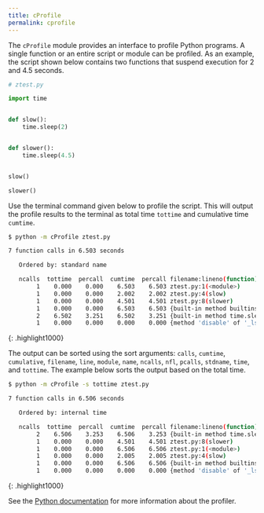```yaml
---
title: cProfile
permalink: cprofile
---
```


The `cProfile` module provides an interface to profile Python programs. A single function or an entire script or module can be profiled. As an example, the script shown below contains two functions that suspend execution for 2 and 4.5 seconds.

```python
# ztest.py

import time


def slow():
    time.sleep(2)


def slower():
    time.sleep(4.5)


slow()

slower()
```

Use the terminal command given below to profile the script. This will output the profile results to the terminal as total time `tottime` and cumulative time `cumtime`.

```bash
$ python -m cProfile ztest.py

7 function calls in 6.503 seconds

   Ordered by: standard name

   ncalls  tottime  percall  cumtime  percall filename:lineno(function)
        1    0.000    0.000    6.503    6.503 ztest.py:1(<module>)
        1    0.000    0.000    2.002    2.002 ztest.py:4(slow)
        1    0.000    0.000    4.501    4.501 ztest.py:8(slower)
        1    0.000    0.000    6.503    6.503 {built-in method builtins.exec}
        2    6.502    3.251    6.502    3.251 {built-in method time.sleep}
        1    0.000    0.000    0.000    0.000 {method 'disable' of '_lsprof.Profiler' objects}
```
{: .highlight1000}

The output can be sorted using the sort arguments: `calls`, `cumtime`, `cumulative`, `filename`, `line`, `module`, `name`, `ncalls`, `nfl`, `pcalls`, `stdname`, `time`, and `tottime`. The example below sorts the output based on the total time.

```bash
$ python -m cProfile -s tottime ztest.py

7 function calls in 6.506 seconds

   Ordered by: internal time

   ncalls  tottime  percall  cumtime  percall filename:lineno(function)
        2    6.506    3.253    6.506    3.253 {built-in method time.sleep}
        1    0.000    0.000    4.501    4.501 ztest.py:8(slower)
        1    0.000    0.000    6.506    6.506 ztest.py:1(<module>)
        1    0.000    0.000    2.005    2.005 ztest.py:4(slow)
        1    0.000    0.000    6.506    6.506 {built-in method builtins.exec}
        1    0.000    0.000    0.000    0.000 {method 'disable' of '_lsprof.Profiler' objects}
```
{: .highlight1000}

See the [Python documentation](https://docs.python.org/3/library/profile.html) for more information about the profiler.
